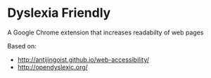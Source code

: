 Dyslexia Friendly
================

A Google Chrome extension that increases readabilty of web pages

Based on:
* http://antijingoist.github.io/web-accessibility/
* http://opendyslexic.org/
